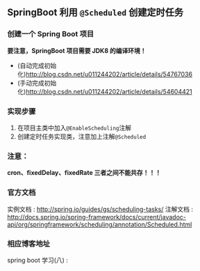 ## SpringBoot 利用 `@Scheduled` 创建定时任务

### 创建一个 Spring Boot 项目
**要注意，SpringBoot 项目需要 JDK8 的编译环境！**
*  (自动完成初始化)http://blog.csdn.net/u011244202/article/details/54767036
*  (手动完成初始化)http://blog.csdn.net/u011244202/article/details/54604421

### 实现步骤
1. 在项目主类中加入`@EnableScheduling`注解
2. 创建定时任务实现类，注意加上注解`@Scheduled`

### 注意：
**cron、fixedDelay、fixedRate 三者之间不能共存！！！**

### 官方文档
实例文档 : http://spring.io/guides/gs/scheduling-tasks/
注解文档 : http://docs.spring.io/spring-framework/docs/current/javadoc-api/org/springframework/scheduling/annotation/Scheduled.html

### 相应博客地址
spring boot 学习(八) :